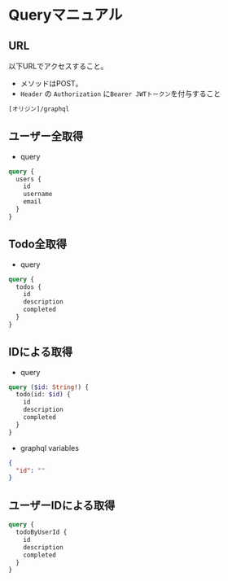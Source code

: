 # Queryマニュアル

## URL

以下URLでアクセスすること。
- メソッドはPOST。
- `Header` の `Authorization` に`Bearer JWTトークン`を付与すること

```txt
[オリジン]/graphql
```

## ユーザー全取得

- query

```graphql
query {
  users {
    id
    username
    email
  }
}
```

## Todo全取得

- query

```graphql
query {
  todos {
    id
    description
    completed
  }
}
```

## IDによる取得

- query

```graphql
query ($id: String!) {
  todo(id: $id) {
    id
    description
    completed
  }
}
```

- graphql variables

```json
{
  "id": ""
}
```

## ユーザーIDによる取得

```graphql
query {
  todoByUserId {
    id
    description
    completed
  }
}
```
